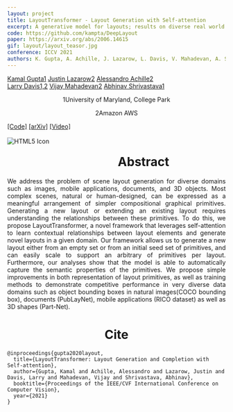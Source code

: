 ```yaml
---
layout: project
title: LayoutTransformer - Layout Generation with Self-attention
excerpt: A generative model for layouts; results on diverse real world datasets (3D shapes, image, documents, app wireframes)
code: https://github.com/kampta/DeepLayout
paper: https://arxiv.org/abs/2006.14615
gif: layout/layout_teasor.jpg
conference: ICCV 2021
authors: K. Gupta, A. Achille, J. Lazarow, L. Davis, V. Mahadevan, A. Shrivastava
---
```


  <div class="container">
  <nav_justify>
  <a href="https://kampta.github.io">Kamal Gupta<span class="sup">1</span></a>
  <a href="">Justin Lazarow<span class="sup">2</span></a>
  <a href="">Alessandro Achille<span class="sup">2</span></a>
  </nav_justify>
  </div>
  
  <div class="container" align="justify">
  <nav_justify>
  <a href="http://users.umiacs.umd.edu/~lsd/">Larry Davis<span class="sup">1,2</span></a>
  <a href="">Vijay Mahadevan<span class="sup">2</span></a>
  <a href="https://www.cs.umd.edu/~abhinav">Abhinav Shrivastava<span class="sup">1</span></a>
  </nav_justify>
  </div>
  
  <div class="container" align="center">
  <p><span class="sup">1</span>University of Maryland, College Park</p>
  <p><span class="sup">2</span>Amazon AWS</p>
  </div>
  
  <div class="container">
  <nav_justify>
  <a href="{{ page.code }}">[Code]</a>
  <a href="{{ page.paper }}">[arXiv]</a>
  <a href="https://slideslive.com/38968424">[Video]</a>
  </nav_justify>
  </div>

  <br/>

  <img src="/images/{{ page.gif }}" alt="HTML5 Icon" style="float:left;margin-right:2em;margin-bottom:2em;">

  <div align="center">
    <h1>Abstract</h1>
  </div>

  <div align="justify">
    We address the problem of scene layout generation for diverse domains such as images, mobile applications, documents, and 3D objects.
    Most complex scenes, natural or human-designed, can be expressed as a meaningful arrangement of simpler compositional graphical primitives.
    Generating a new layout or extending an existing layout requires understanding the relationships between these primitives.
    To do this, we propose LayoutTransformer, a novel framework that leverages self-attention to learn contextual relationships between layout elements and generate novel layouts in a given domain.
    Our framework allows us to generate a new layout either from an empty set or from an initial seed set of primitives, and can easily scale to support an arbitrary of primitives per layout.
    Furthermore, our analyses show that the model is able to automatically capture the semantic properties of the primitives.
    We propose simple improvements in both representation of layout primitives, as well as training methods to demonstrate competitive performance in very diverse data domains such as object bounding boxes in natural images(COCO bounding box), documents (PubLayNet), mobile applications (RICO dataset) as well as 3D shapes (Part-Net).
  </div>

   <div align="center">
    <h1>Cite</h1>
  </div>
  
```
@inproceedings{gupta2020layout,
  title={LayoutTransformer: Layout Generation and Completion with Self-attention},
  author={Gupta, Kamal and Achille, Alessandro and Lazarow, Justin and Davis, Larry and Mahadevan, Vijay and Shrivastava, Abhinav},
  booktitle={Proceedings of the IEEE/CVF International Conference on Computer Vision},
  year={2021}
}
```
